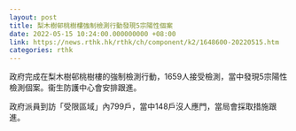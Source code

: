 ```yaml
---
layout: post
title: 梨木樹邨桃樹樓強制檢測行動發現5宗陽性個案
date: 2022-05-15 10:24:00.000000000 +08:00
link: https://news.rthk.hk/rthk/ch/component/k2/1648600-20220515.htm
categories: rthk
---
```


政府完成在梨木樹邨桃樹樓的強制檢測行動，1659人接受檢測，當中發現5宗陽性檢測個案。衞生防護中心會安排跟進。

政府派員到訪「受限區域」內799戶，當中148戶沒人應門，當局會採取措施跟進。
